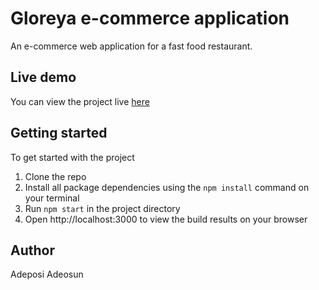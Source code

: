 # Gloreya e-commerce application

An e-commerce web application for a fast food restaurant.

## Live demo

You can view the project live [here](https://gloreya-restaurant.netlify.app/)

## Getting started

To get started with the project
 1. Clone the repo
 2. Install all package dependencies using the `npm install` command on your terminal
 5. Run `npm start` in the project directory
 6. Open http://localhost:3000 to view the build results on your browser

## Author

Adeposi Adeosun
